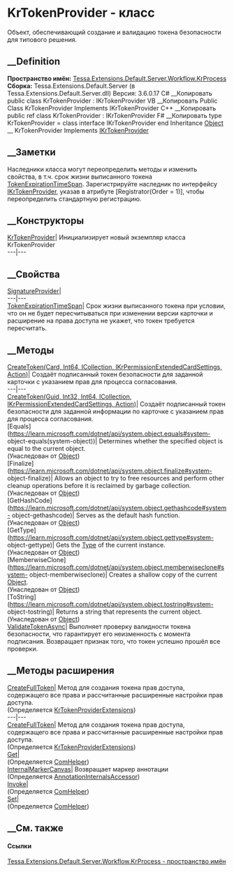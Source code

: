 # KrTokenProvider - класс
Объект, обеспечивающий создание и валидацию токена безопасности для типового
решения.
## __Definition
 **Пространство имён:**
[Tessa.Extensions.Default.Server.Workflow.KrProcess](N_Tessa_Extensions_Default_Server_Workflow_KrProcess.htm)  
 **Сборка:** Tessa.Extensions.Default.Server (в
Tessa.Extensions.Default.Server.dll) Версия: 3.6.0.17
C# __Копировать
     public class KrTokenProvider : IKrTokenProvider
VB __Копировать
     Public Class KrTokenProvider
    	Implements IKrTokenProvider
C++ __Копировать
     public ref class KrTokenProvider : IKrTokenProvider
F# __Копировать
     type KrTokenProvider = 
        class
            interface IKrTokenProvider
        end
Inheritance
    [Object](https://learn.microsoft.com/dotnet/api/system.object) __ KrTokenProvider
Implements
    [IKrTokenProvider](T_Tessa_Extensions_Default_Server_Workflow_KrProcess_IKrTokenProvider.htm)
##  __Заметки
Наследники класса могут переопределить методы и изменить свойства, в т.ч. срок
жизни выписанного токена
[TokenExpirationTimeSpan](P_Tessa_Extensions_Default_Server_Workflow_KrProcess_KrTokenProvider_TokenExpirationTimeSpan.htm).
Зарегистрируйте наследник по интерфейсу
[IKrTokenProvider](T_Tessa_Extensions_Default_Server_Workflow_KrProcess_IKrTokenProvider.htm),
указав в атрибуте [Registrator(Order = 1)], чтобы переопределить стандартную
регистрацию.
## __Конструкторы
[KrTokenProvider](M_Tessa_Extensions_Default_Server_Workflow_KrProcess_KrTokenProvider__ctor.htm)|
Инициализирует новый экземпляр класса KrTokenProvider  
---|---  
##  __Свойства
[SignatureProvider](P_Tessa_Extensions_Default_Server_Workflow_KrProcess_KrTokenProvider_SignatureProvider.htm)|  
---|---  
[TokenExpirationTimeSpan](P_Tessa_Extensions_Default_Server_Workflow_KrProcess_KrTokenProvider_TokenExpirationTimeSpan.htm)|
Срок жизни выписанного токена при условии, что он не будет пересчитываться при
изменении версии карточки и расширение на права доступа не укажет, что токен
требуется пересчитать.  
## __Методы
[CreateToken(Card, Int64, ICollection<KrPermissionFlagDescriptor>,
IKrPermissionExtendedCardSettings,
Action<KrToken>)](M_Tessa_Extensions_Default_Server_Workflow_KrProcess_KrTokenProvider_CreateToken_1.htm)|
Создаёт подписанный токен безопасности для заданной карточки с указанием прав
для процесса согласования.  
---|---  
[CreateToken(Guid, Int32, Int64, ICollection<KrPermissionFlagDescriptor>,
IKrPermissionExtendedCardSettings,
Action<KrToken>)](M_Tessa_Extensions_Default_Server_Workflow_KrProcess_KrTokenProvider_CreateToken.htm)|
Создаёт подписанный токен безопасности для заданной информации по карточке с
указанием прав для процесса согласования.  
[Equals](https://learn.microsoft.com/dotnet/api/system.object.equals#system-
object-equals\(system-object\))| Determines whether the specified object is
equal to the current object.  
(Унаследован от
[Object](https://learn.microsoft.com/dotnet/api/system.object))  
[Finalize](https://learn.microsoft.com/dotnet/api/system.object.finalize#system-
object-finalize)| Allows an object to try to free resources and perform other
cleanup operations before it is reclaimed by garbage collection.  
(Унаследован от
[Object](https://learn.microsoft.com/dotnet/api/system.object))  
[GetHashCode](https://learn.microsoft.com/dotnet/api/system.object.gethashcode#system-
object-gethashcode)| Serves as the default hash function.  
(Унаследован от
[Object](https://learn.microsoft.com/dotnet/api/system.object))  
[GetType](https://learn.microsoft.com/dotnet/api/system.object.gettype#system-
object-gettype)| Gets the
[Type](https://learn.microsoft.com/dotnet/api/system.type) of the current
instance.  
(Унаследован от
[Object](https://learn.microsoft.com/dotnet/api/system.object))  
[MemberwiseClone](https://learn.microsoft.com/dotnet/api/system.object.memberwiseclone#system-
object-memberwiseclone)| Creates a shallow copy of the current
[Object](https://learn.microsoft.com/dotnet/api/system.object).  
(Унаследован от
[Object](https://learn.microsoft.com/dotnet/api/system.object))  
[ToString](https://learn.microsoft.com/dotnet/api/system.object.tostring#system-
object-tostring)| Returns a string that represents the current object.  
(Унаследован от
[Object](https://learn.microsoft.com/dotnet/api/system.object))  
[ValidateTokenAsync](M_Tessa_Extensions_Default_Server_Workflow_KrProcess_KrTokenProvider_ValidateTokenAsync.htm)|
Выполняет проверку валидности токена безопасности, что гарантирует его
неизменность с момента подписания. Возвращает признак того, что токен успешно
прошёл все проверки.  
## __Методы расширения
[CreateFullToken](M_Tessa_Extensions_Default_Server_Workflow_KrProcess_KrTokenProviderExtensions_CreateFullToken_1.htm)|
Метод для создания токена прав доступа, содержащего все права и рассчитанные
расширенные настройки прав доступа.  
(Определяется
[KrTokenProviderExtensions](T_Tessa_Extensions_Default_Server_Workflow_KrProcess_KrTokenProviderExtensions.htm))  
---|---  
[CreateFullToken](M_Tessa_Extensions_Default_Server_Workflow_KrProcess_KrTokenProviderExtensions_CreateFullToken.htm)|
Метод для создания токена прав доступа, содержащего все права и рассчитанные
расширенные настройки прав доступа.  
(Определяется
[KrTokenProviderExtensions](T_Tessa_Extensions_Default_Server_Workflow_KrProcess_KrTokenProviderExtensions.htm))  
[Get](M_Tessa_Extensions_Default_Client_EDS_ComHelper_Get.htm)|  
(Определяется
[ComHelper](T_Tessa_Extensions_Default_Client_EDS_ComHelper.htm))  
[InternalMarkerCanvas](M_Tessa_UI_Views_Charting_Annotations_AnnotationInternalsAccessor_InternalMarkerCanvas.htm)|
Возвращает маркер аннотации  
(Определяется
[AnnotationInternalsAccessor](T_Tessa_UI_Views_Charting_Annotations_AnnotationInternalsAccessor.htm))  
[Invoke](M_Tessa_Extensions_Default_Client_EDS_ComHelper_Invoke.htm)|  
(Определяется
[ComHelper](T_Tessa_Extensions_Default_Client_EDS_ComHelper.htm))  
[Set](M_Tessa_Extensions_Default_Client_EDS_ComHelper_Set.htm)|  
(Определяется
[ComHelper](T_Tessa_Extensions_Default_Client_EDS_ComHelper.htm))  
##  __См. также
#### Ссылки
[Tessa.Extensions.Default.Server.Workflow.KrProcess - пространство
имён](N_Tessa_Extensions_Default_Server_Workflow_KrProcess.htm)
